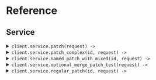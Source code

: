 # Reference
## Service
<details><summary><code>client.service.patch(request) -> </code></summary>
<dl>
<dd>

#### 🔌 Usage

<dl>
<dd>

<dl>
<dd>

```ruby
client.service.patch(
  application: 'application',
  requireAuth: true
);
```
</dd>
</dl>
</dd>
</dl>

#### ⚙️ Parameters

<dl>
<dd>

<dl>
<dd>

**application:** `String` 
    
</dd>
</dl>

<dl>
<dd>

**require_auth:** `Internal::Types::Boolean` 
    
</dd>
</dl>
</dd>
</dl>


</dd>
</dl>
</details>

<details><summary><code>client.service.patch_complex(id, request) -> </code></summary>
<dl>
<dd>

#### 📝 Description

<dl>
<dd>

<dl>
<dd>

Update with JSON merge patch - complex types.
This endpoint demonstrates the distinction between:
- optional<T> fields (can be present or absent, but not null)
- optional<nullable<T>> fields (can be present, absent, or null)
</dd>
</dl>
</dd>
</dl>

#### 🔌 Usage

<dl>
<dd>

<dl>
<dd>

```ruby
client.service.patch_complex(
  id: 'id',
  name: 'name',
  age: 1,
  active: true,
  metadata: {},
  tags: ['tags', 'tags'],
  email: 'email',
  nickname: 'nickname',
  bio: 'bio',
  profileImageUrl: 'profileImageUrl',
  settings: {}
);
```
</dd>
</dl>
</dd>
</dl>

#### ⚙️ Parameters

<dl>
<dd>

<dl>
<dd>

**id:** `String` 
    
</dd>
</dl>

<dl>
<dd>

**name:** `String` 
    
</dd>
</dl>

<dl>
<dd>

**age:** `Integer` 
    
</dd>
</dl>

<dl>
<dd>

**active:** `Internal::Types::Boolean` 
    
</dd>
</dl>

<dl>
<dd>

**metadata:** `Internal::Types::Hash[String, Internal::Types::Hash[String, Object]]` 
    
</dd>
</dl>

<dl>
<dd>

**tags:** `Internal::Types::Array[String]` 
    
</dd>
</dl>

<dl>
<dd>

**email:** `String` 
    
</dd>
</dl>

<dl>
<dd>

**nickname:** `String` 
    
</dd>
</dl>

<dl>
<dd>

**bio:** `String` 
    
</dd>
</dl>

<dl>
<dd>

**profile_image_url:** `String` 
    
</dd>
</dl>

<dl>
<dd>

**settings:** `Internal::Types::Hash[String, Internal::Types::Hash[String, Object]]` 
    
</dd>
</dl>
</dd>
</dl>


</dd>
</dl>
</details>

<details><summary><code>client.service.named_patch_with_mixed(id, request) -> </code></summary>
<dl>
<dd>

#### 📝 Description

<dl>
<dd>

<dl>
<dd>

Named request with mixed optional/nullable fields and merge-patch content type.
This should trigger the NPE issue when optional fields aren't initialized.
</dd>
</dl>
</dd>
</dl>

#### 🔌 Usage

<dl>
<dd>

<dl>
<dd>

```ruby
client.service.named_patch_with_mixed(
  id: 'id',
  appId: 'appId',
  instructions: 'instructions',
  active: true
);
```
</dd>
</dl>
</dd>
</dl>

#### ⚙️ Parameters

<dl>
<dd>

<dl>
<dd>

**id:** `String` 
    
</dd>
</dl>

<dl>
<dd>

**app_id:** `String` 
    
</dd>
</dl>

<dl>
<dd>

**instructions:** `String` 
    
</dd>
</dl>

<dl>
<dd>

**active:** `Internal::Types::Boolean` 
    
</dd>
</dl>
</dd>
</dl>


</dd>
</dl>
</details>

<details><summary><code>client.service.optional_merge_patch_test(request) -> </code></summary>
<dl>
<dd>

#### 📝 Description

<dl>
<dd>

<dl>
<dd>

Test endpoint to verify Optional field initialization and JsonSetter with Nulls.SKIP.
This endpoint should:
1. Not NPE when fields are not provided (tests initialization)
2. Not NPE when fields are explicitly null in JSON (tests Nulls.SKIP)
</dd>
</dl>
</dd>
</dl>

#### 🔌 Usage

<dl>
<dd>

<dl>
<dd>

```ruby
client.service.optional_merge_patch_test(
  requiredField: 'requiredField',
  optionalString: 'optionalString',
  optionalInteger: 1,
  optionalBoolean: true,
  nullableString: 'nullableString'
);
```
</dd>
</dl>
</dd>
</dl>

#### ⚙️ Parameters

<dl>
<dd>

<dl>
<dd>

**required_field:** `String` 
    
</dd>
</dl>

<dl>
<dd>

**optional_string:** `String` 
    
</dd>
</dl>

<dl>
<dd>

**optional_integer:** `Integer` 
    
</dd>
</dl>

<dl>
<dd>

**optional_boolean:** `Internal::Types::Boolean` 
    
</dd>
</dl>

<dl>
<dd>

**nullable_string:** `String` 
    
</dd>
</dl>
</dd>
</dl>


</dd>
</dl>
</details>

<details><summary><code>client.service.regular_patch(id, request) -> </code></summary>
<dl>
<dd>

#### 📝 Description

<dl>
<dd>

<dl>
<dd>

Regular PATCH endpoint without merge-patch semantics
</dd>
</dl>
</dd>
</dl>

#### 🔌 Usage

<dl>
<dd>

<dl>
<dd>

```ruby
client.service.regular_patch(
  id: 'id',
  field1: 'field1',
  field2: 1
);
```
</dd>
</dl>
</dd>
</dl>

#### ⚙️ Parameters

<dl>
<dd>

<dl>
<dd>

**id:** `String` 
    
</dd>
</dl>

<dl>
<dd>

**field_1:** `String` 
    
</dd>
</dl>

<dl>
<dd>

**field_2:** `Integer` 
    
</dd>
</dl>
</dd>
</dl>


</dd>
</dl>
</details>
